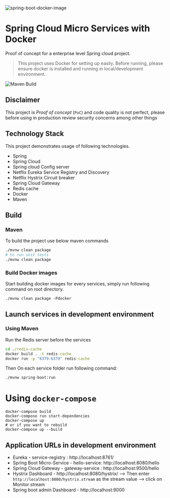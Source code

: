 ![spring-boot-docker-image](https://user-images.githubusercontent.com/2969035/77563922-4f230180-6e98-11ea-8ca8-515cd7abc79d.png)

# Spring Cloud Micro Services with Docker

Proof of concept for a enterprise level Spring cloud project.

> This project uses Docker for setting up easily. 
> Before running, please ensure docker is installed and running in local/development environment.

![Maven Build](https://github.com/rdangi/spring-cloud-micro-services/workflows/Maven%20Build/badge.svg)

## Disclaimer

This project is *Proof of concept* (`PoC`) and code quality is not perfect, please before using in production review security concerns among other things

## Technology Stack
This project demonstrates usage of following technologies. 

* Spring
* Spring Cloud
* Spring cloud Config server 
* Netflix Eureka Service Registry and Discovery
* Netflix Hystrix Circuit breaker
* Spring Cloud Gateway
* Redis cache
* Docker
* Maven

## Build

### Maven

To build the project use below maven commands

```sh
./mvnw clean package
# to run unit tests
./mvnw clean package
```

### Build Docker images

Start building docker images for every services, simply run following command on root directory.

```shell
./mvnw clean package -Pdocker
```

## Launch services in development environment

### Using Maven

Run the Redis server before the services
```cmd
cd ./redis-cache
docker build . -t redis-cache
docker run -p "6379:6379" redis-cache
```
Then On each service folder run following command:

```sh
./mvnw spring-boot:run
```

# Using `docker-compose`

```shell
docker-compose build
docker-compose run start-dependencies
docker-compose up
# or if you want to rebuild
docker-compose up --build
```

## Application URLs in development environment

* Eureka - service-registry : http://localhost:8761/
* Spring Boot Micro-Service - hello-service: http://localhost:8080/hello
* Spring Cloud Gateway - gateway-service : http://localhost:9500/hello
* Hystrix Dashboard - http://localhost:8080/hystrix/ --> Then enter `http://localhost:8080/hystrix.stream` as the stream value --> click on Monitor stream
* Spring boot admin Dashboard - http://localhost:9000
